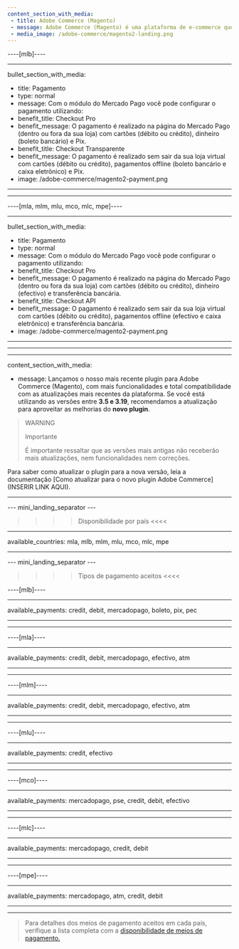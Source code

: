 ```yaml
---
content_section_with_media:
 - title: Adobe Commerce (Magento)
 - message: Adobe Commerce (Magento) é uma plataforma de e-commerce que permite criar uma loja online personalizável, ideal para grandes empresas que desejam oferecer uma experiência única. Adobe Commerce (Magento) é a versão mais recente desta plataforma, oferecendo uma interface amigável, mais velocidade de navegação, suporte embutido para limpeza de cache e mais estabilidade.
 - media_image: /adobe-commerce/magento2-landing.png 
---
```


----[mlb]---- 

---
bullet_section_with_media:
 - title: Pagamento
 - type: normal
 - message: Com o módulo do Mercado Pago você pode configurar o pagamento utilizando:
 - benefit_title: Checkout Pro
 - benefit_message: O pagamento é realizado na página do Mercado Pago (dentro ou fora da sua loja) com cartões (débito ou crédito), dinheiro (boleto bancário) e Pix.
 - benefit_title: Checkout Transparente
 - benefit_message: O pagamento é realizado sem sair da sua loja virtual com cartões (débito ou crédito), pagamentos offline (boleto bancário e caixa eletrônico) e Pix.
 - image: /adobe-commerce/magento2-payment.png 
---
------------

----[mla, mlm, mlu, mco, mlc, mpe]----

---
bullet_section_with_media:
 - title: Pagamento
 - type: normal
 - message: Com o módulo do Mercado Pago você pode configurar o pagamento utilizando:
 - benefit_title: Checkout Pro
 - benefit_message: O pagamento é realizado na página do Mercado Pago (dentro ou fora da sua loja) com cartões (débito ou crédito), dinheiro (efectivo) e transferência bancária.
 - benefit_title: Checkout API
 - benefit_message: O pagamento é realizado sem sair da sua loja virtual com cartões (débito ou crédito), pagamentos offline (efectivo e caixa eletrônico) e transferência bancária.
 - image: /adobe-commerce/magento2-payment.png 
---
------------

---
content_section_with_media:
 - message: Lançamos o nosso mais recente plugin para Adobe Commerce (Magento), com mais funcionalidades e total compatibilidade com as atualizações mais recentes da plataforma. Se você está utilizando as versões entre **3.5 e 3.19**, recomendamos a atualização para aproveitar as melhorias do **novo plugin**. 

> WARNING
>
> Importante
>
> É importante ressaltar que as versões mais antigas não receberão mais atualizações, nem funcionalidades nem correções.

Para saber como atualizar o plugin para a nova versão, leia a documentação [Como atualizar para o novo plugin Adobe Commerce](INSERIR LINK AQUI).

---

--- mini_landing_separator ---
 
>>>> Disponibilidade por país <<<<
---
available_countries: mla, mlb, mlm, mlu, mco, mlc, mpe

---
 
--- mini_landing_separator ---
 
>>>> Tipos de pagamento aceitos <<<<
 
----[mlb]----

---
available_payments: credit, debit, mercadopago, boleto, pix, pec

---
------------

----[mla]---- 

---
available_payments: credit, debit, mercadopago, efectivo, atm

----
------------

----[mlm]---- 

---
available_payments: credit, debit, mercadopago, efectivo, atm

----
------------

----[mlu]---- 

---
available_payments: credit, efectivo

----
------------

----[mco]---- 

---
available_payments: mercadopago, pse, credit, debit, efectivo

----
------------

----[mlc]---- 

---
available_payments: mercadopago, credit, debit

----
------------

----[mpe]---- 

---
available_payments: mercadopago, atm, credit, debit

----
------------
> Para detalhes dos meios de pagamento aceitos em cada país, verifique a lista completa com a [disponibilidade de meios de pagamento.](/developers/pt/docs/sales-processing/payment-methods)